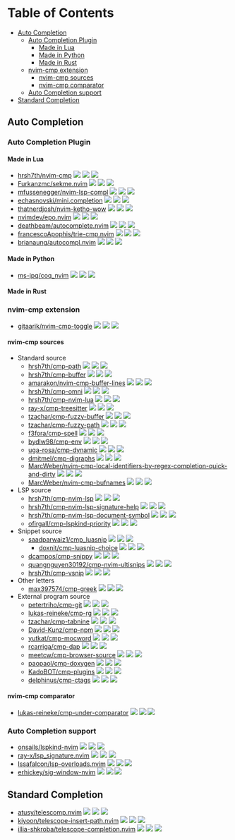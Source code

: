 # Table of Contents

<!-- toc -->

- [Auto Completion](#auto-completion)
  * [Auto Completion Plugin](#auto-completion-plugin)
    + [Made in Lua](#made-in-lua)
    + [Made in Python](#made-in-python)
    + [Made in Rust](#made-in-rust)
  * [nvim-cmp extension](#nvim-cmp-extension)
    + [nvim-cmp sources](#nvim-cmp-sources)
    + [nvim-cmp comparator](#nvim-cmp-comparator)
  * [Auto Completion support](#auto-completion-support)
- [Standard Completion](#standard-completion)

<!-- tocstop -->

## Auto Completion

### Auto Completion Plugin

#### Made in Lua

- [hrsh7th/nvim-cmp](https://github.com/hrsh7th/nvim-cmp) ![](https://img.shields.io/github/stars/hrsh7th/nvim-cmp) ![](https://img.shields.io/github/last-commit/hrsh7th/nvim-cmp) ![](https://img.shields.io/github/commit-activity/y/hrsh7th/nvim-cmp)
- [Furkanzmc/sekme.nvim](https://github.com/Furkanzmc/sekme.nvim) ![](https://img.shields.io/github/stars/Furkanzmc/sekme.nvim) ![](https://img.shields.io/github/last-commit/Furkanzmc/sekme.nvim) ![](https://img.shields.io/github/commit-activity/y/Furkanzmc/sekme.nvim)
- [mfussenegger/nvim-lsp-compl](https://github.com/mfussenegger/nvim-lsp-compl) ![](https://img.shields.io/github/stars/mfussenegger/nvim-lsp-compl) ![](https://img.shields.io/github/last-commit/mfussenegger/nvim-lsp-compl) ![](https://img.shields.io/github/commit-activity/y/mfussenegger/nvim-lsp-compl)
- [echasnovski/mini.completion](https://github.com/echasnovski/mini.completion) ![](https://img.shields.io/github/stars/echasnovski/mini.completion) ![](https://img.shields.io/github/last-commit/echasnovski/mini.completion) ![](https://img.shields.io/github/commit-activity/y/echasnovski/mini.completion)
- [thatnerdjosh/nvim-ketho-wow](https://github.com/thatnerdjosh/nvim-ketho-wow) ![](https://img.shields.io/github/stars/thatnerdjosh/nvim-ketho-wow) ![](https://img.shields.io/github/last-commit/thatnerdjosh/nvim-ketho-wow) ![](https://img.shields.io/github/commit-activity/y/thatnerdjosh/nvim-ketho-wow)
- [nvimdev/epo.nvim](https://github.com/nvimdev/epo.nvim) ![](https://img.shields.io/github/stars/nvimdev/epo.nvim) ![](https://img.shields.io/github/last-commit/nvimdev/epo.nvim) ![](https://img.shields.io/github/commit-activity/y/nvimdev/epo.nvim)
- [deathbeam/autocomplete.nvim](https://github.com/deathbeam/autocomplete.nvim) ![](https://img.shields.io/github/stars/deathbeam/autocomplete.nvim) ![](https://img.shields.io/github/last-commit/deathbeam/autocomplete.nvim) ![](https://img.shields.io/github/commit-activity/y/deathbeam/autocomplete.nvim)
- [francescoApophis/trie-cmp.nvim](https://github.com/francescoApophis/trie-cmp.nvim) ![](https://img.shields.io/github/stars/francescoApophis/trie-cmp.nvim) ![](https://img.shields.io/github/last-commit/francescoApophis/trie-cmp.nvim) ![](https://img.shields.io/github/commit-activity/y/francescoApophis/trie-cmp.nvim)
- [brianaung/autocompl.nvim](https://github.com/brianaung/autocompl.nvim) ![](https://img.shields.io/github/stars/brianaung/autocompl.nvim) ![](https://img.shields.io/github/last-commit/brianaung/autocompl.nvim) ![](https://img.shields.io/github/commit-activity/y/brianaung/autocompl.nvim)

#### Made in Python

- [ms-jpq/coq_nvim](https://github.com/ms-jpq/coq_nvim) ![](https://img.shields.io/github/stars/ms-jpq/coq_nvim) ![](https://img.shields.io/github/last-commit/ms-jpq/coq_nvim) ![](https://img.shields.io/github/commit-activity/y/ms-jpq/coq_nvim)

#### Made in Rust

### nvim-cmp extension

- [gitaarik/nvim-cmp-toggle](https://github.com/gitaarik/nvim-cmp-toggle) ![](https://img.shields.io/github/stars/gitaarik/nvim-cmp-toggle) ![](https://img.shields.io/github/last-commit/gitaarik/nvim-cmp-toggle) ![](https://img.shields.io/github/commit-activity/y/gitaarik/nvim-cmp-toggle)

#### nvim-cmp sources

- Standard source
  - [hrsh7th/cmp-path](https://github.com/hrsh7th/cmp-path) ![](https://img.shields.io/github/stars/hrsh7th/cmp-path) ![](https://img.shields.io/github/last-commit/hrsh7th/cmp-path) ![](https://img.shields.io/github/commit-activity/y/hrsh7th/cmp-path)
  - [hrsh7th/cmp-buffer](https://github.com/hrsh7th/cmp-buffer) ![](https://img.shields.io/github/stars/hrsh7th/cmp-buffer) ![](https://img.shields.io/github/last-commit/hrsh7th/cmp-buffer) ![](https://img.shields.io/github/commit-activity/y/hrsh7th/cmp-buffer)
  - [amarakon/nvim-cmp-buffer-lines](https://github.com/amarakon/nvim-cmp-buffer-lines) ![](https://img.shields.io/github/stars/amarakon/nvim-cmp-buffer-lines) ![](https://img.shields.io/github/last-commit/amarakon/nvim-cmp-buffer-lines) ![](https://img.shields.io/github/commit-activity/y/amarakon/nvim-cmp-buffer-lines)
  - [hrsh7th/cmp-omni](https://github.com/hrsh7th/cmp-omni) ![](https://img.shields.io/github/stars/hrsh7th/cmp-omni) ![](https://img.shields.io/github/last-commit/hrsh7th/cmp-omni) ![](https://img.shields.io/github/commit-activity/y/hrsh7th/cmp-omni)
  - [hrsh7th/cmp-nvim-lua](https://github.com/hrsh7th/cmp-nvim-lua) ![](https://img.shields.io/github/stars/hrsh7th/cmp-nvim-lua) ![](https://img.shields.io/github/last-commit/hrsh7th/cmp-nvim-lua) ![](https://img.shields.io/github/commit-activity/y/hrsh7th/cmp-nvim-lua)
  - [ray-x/cmp-treesitter](https://github.com/ray-x/cmp-treesitter) ![](https://img.shields.io/github/stars/ray-x/cmp-treesitter) ![](https://img.shields.io/github/last-commit/ray-x/cmp-treesitter) ![](https://img.shields.io/github/commit-activity/y/ray-x/cmp-treesitter)
  - [tzachar/cmp-fuzzy-buffer](https://github.com/tzachar/cmp-fuzzy-buffer) ![](https://img.shields.io/github/stars/tzachar/cmp-fuzzy-buffer) ![](https://img.shields.io/github/last-commit/tzachar/cmp-fuzzy-buffer) ![](https://img.shields.io/github/commit-activity/y/tzachar/cmp-fuzzy-buffer)
  - [tzachar/cmp-fuzzy-path](https://github.com/tzachar/cmp-fuzzy-path) ![](https://img.shields.io/github/stars/tzachar/cmp-fuzzy-path) ![](https://img.shields.io/github/last-commit/tzachar/cmp-fuzzy-path) ![](https://img.shields.io/github/commit-activity/y/tzachar/cmp-fuzzy-path)
  - [f3fora/cmp-spell](https://github.com/f3fora/cmp-spell) ![](https://img.shields.io/github/stars/f3fora/cmp-spell) ![](https://img.shields.io/github/last-commit/f3fora/cmp-spell) ![](https://img.shields.io/github/commit-activity/y/f3fora/cmp-spell)
  - [bydlw98/cmp-env](https://github.com/bydlw98/cmp-env) ![](https://img.shields.io/github/stars/bydlw98/cmp-env) ![](https://img.shields.io/github/last-commit/bydlw98/cmp-env) ![](https://img.shields.io/github/commit-activity/y/bydlw98/cmp-env)
  - [uga-rosa/cmp-dynamic](https://github.com/uga-rosa/cmp-dynamic) ![](https://img.shields.io/github/stars/uga-rosa/cmp-dynamic) ![](https://img.shields.io/github/last-commit/uga-rosa/cmp-dynamic) ![](https://img.shields.io/github/commit-activity/y/uga-rosa/cmp-dynamic)
  - [dmitmel/cmp-digraphs](https://github.com/dmitmel/cmp-digraphs) ![](https://img.shields.io/github/stars/dmitmel/cmp-digraphs) ![](https://img.shields.io/github/last-commit/dmitmel/cmp-digraphs) ![](https://img.shields.io/github/commit-activity/y/dmitmel/cmp-digraphs)
  - [MarcWeber/nvim-cmp-local-identifiers-by-regex-completion-quick-and-dirty](https://github.com/MarcWeber/nvim-cmp-local-identifiers-by-regex-completion-quick-and-dirty) ![](https://img.shields.io/github/stars/MarcWeber/nvim-cmp-local-identifiers-by-regex-completion-quick-and-dirty) ![](https://img.shields.io/github/last-commit/MarcWeber/nvim-cmp-local-identifiers-by-regex-completion-quick-and-dirty) ![](https://img.shields.io/github/commit-activity/y/MarcWeber/nvim-cmp-local-identifiers-by-regex-completion-quick-and-dirty)
  - [MarcWeber/nvim-cmp-bufnames](https://github.com/MarcWeber/nvim-cmp-bufnames) ![](https://img.shields.io/github/stars/MarcWeber/nvim-cmp-bufnames) ![](https://img.shields.io/github/last-commit/MarcWeber/nvim-cmp-bufnames) ![](https://img.shields.io/github/commit-activity/y/MarcWeber/nvim-cmp-bufnames)
- LSP source
  - [hrsh7th/cmp-nvim-lsp](https://github.com/hrsh7th/cmp-nvim-lsp) ![](https://img.shields.io/github/stars/hrsh7th/cmp-nvim-lsp) ![](https://img.shields.io/github/last-commit/hrsh7th/cmp-nvim-lsp) ![](https://img.shields.io/github/commit-activity/y/hrsh7th/cmp-nvim-lsp)
  - [hrsh7th/cmp-nvim-lsp-signature-help](https://github.com/hrsh7th/cmp-nvim-lsp-signature-help) ![](https://img.shields.io/github/stars/hrsh7th/cmp-nvim-lsp-signature-help) ![](https://img.shields.io/github/last-commit/hrsh7th/cmp-nvim-lsp-signature-help) ![](https://img.shields.io/github/commit-activity/y/hrsh7th/cmp-nvim-lsp-signature-help)
  - [hrsh7th/cmp-nvim-lsp-document-symbol](https://github.com/hrsh7th/cmp-nvim-lsp-document-symbol) ![](https://img.shields.io/github/stars/hrsh7th/cmp-nvim-lsp-document-symbol) ![](https://img.shields.io/github/last-commit/hrsh7th/cmp-nvim-lsp-document-symbol) ![](https://img.shields.io/github/commit-activity/y/hrsh7th/cmp-nvim-lsp-document-symbol)
  - [ofirgall/cmp-lspkind-priority](https://github.com/ofirgall/cmp-lspkind-priority) ![](https://img.shields.io/github/stars/ofirgall/cmp-lspkind-priority) ![](https://img.shields.io/github/last-commit/ofirgall/cmp-lspkind-priority) ![](https://img.shields.io/github/commit-activity/y/ofirgall/cmp-lspkind-priority)
- Snippet source
  - [saadparwaiz1/cmp_luasnip](https://github.com/saadparwaiz1/cmp_luasnip) ![](https://img.shields.io/github/stars/saadparwaiz1/cmp_luasnip) ![](https://img.shields.io/github/last-commit/saadparwaiz1/cmp_luasnip) ![](https://img.shields.io/github/commit-activity/y/saadparwaiz1/cmp_luasnip)
    - [doxnit/cmp-luasnip-choice](https://github.com/doxnit/cmp-luasnip-choice) ![](https://img.shields.io/github/stars/doxnit/cmp-luasnip-choice) ![](https://img.shields.io/github/last-commit/doxnit/cmp-luasnip-choice) ![](https://img.shields.io/github/commit-activity/y/doxnit/cmp-luasnip-choice)
  - [dcampos/cmp-snippy](https://github.com/dcampos/cmp-snippy) ![](https://img.shields.io/github/stars/dcampos/cmp-snippy) ![](https://img.shields.io/github/last-commit/dcampos/cmp-snippy) ![](https://img.shields.io/github/commit-activity/y/dcampos/cmp-snippy)
  - [quangnguyen30192/cmp-nvim-ultisnips](https://github.com/quangnguyen30192/cmp-nvim-ultisnips) ![](https://img.shields.io/github/stars/quangnguyen30192/cmp-nvim-ultisnips) ![](https://img.shields.io/github/last-commit/quangnguyen30192/cmp-nvim-ultisnips) ![](https://img.shields.io/github/commit-activity/y/quangnguyen30192/cmp-nvim-ultisnips)
  - [hrsh7th/cmp-vsnip](https://github.com/hrsh7th/cmp-vsnip) ![](https://img.shields.io/github/stars/hrsh7th/cmp-vsnip) ![](https://img.shields.io/github/last-commit/hrsh7th/cmp-vsnip) ![](https://img.shields.io/github/commit-activity/y/hrsh7th/cmp-vsnip)
- Other letters
  - [max397574/cmp-greek](https://github.com/max397574/cmp-greek) ![](https://img.shields.io/github/stars/max397574/cmp-greek) ![](https://img.shields.io/github/last-commit/max397574/cmp-greek) ![](https://img.shields.io/github/commit-activity/y/max397574/cmp-greek)
- External program source
  - [petertriho/cmp-git](https://github.com/petertriho/cmp-git) ![](https://img.shields.io/github/stars/petertriho/cmp-git) ![](https://img.shields.io/github/last-commit/petertriho/cmp-git) ![](https://img.shields.io/github/commit-activity/y/petertriho/cmp-git)
  - [lukas-reineke/cmp-rg](https://github.com/lukas-reineke/cmp-rg) ![](https://img.shields.io/github/stars/lukas-reineke/cmp-rg) ![](https://img.shields.io/github/last-commit/lukas-reineke/cmp-rg) ![](https://img.shields.io/github/commit-activity/y/lukas-reineke/cmp-rg)
  - [tzachar/cmp-tabnine](https://github.com/tzachar/cmp-tabnine) ![](https://img.shields.io/github/stars/tzachar/cmp-tabnine) ![](https://img.shields.io/github/last-commit/tzachar/cmp-tabnine) ![](https://img.shields.io/github/commit-activity/y/tzachar/cmp-tabnine)
  - [David-Kunz/cmp-npm](https://github.com/David-Kunz/cmp-npm) ![](https://img.shields.io/github/stars/David-Kunz/cmp-npm) ![](https://img.shields.io/github/last-commit/David-Kunz/cmp-npm) ![](https://img.shields.io/github/commit-activity/y/David-Kunz/cmp-npm)
  - [yutkat/cmp-mocword](https://github.com/yutkat/cmp-mocword) ![](https://img.shields.io/github/stars/yutkat/cmp-mocword) ![](https://img.shields.io/github/last-commit/yutkat/cmp-mocword) ![](https://img.shields.io/github/commit-activity/y/yutkat/cmp-mocword)
  - [rcarriga/cmp-dap](https://github.com/rcarriga/cmp-dap) ![](https://img.shields.io/github/stars/rcarriga/cmp-dap) ![](https://img.shields.io/github/last-commit/rcarriga/cmp-dap) ![](https://img.shields.io/github/commit-activity/y/rcarriga/cmp-dap)
  - [meetcw/cmp-browser-source](https://github.com/meetcw/cmp-browser-source) ![](https://img.shields.io/github/stars/meetcw/cmp-browser-source) ![](https://img.shields.io/github/last-commit/meetcw/cmp-browser-source) ![](https://img.shields.io/github/commit-activity/y/meetcw/cmp-browser-source)
  - [paopaol/cmp-doxygen](https://github.com/paopaol/cmp-doxygen) ![](https://img.shields.io/github/stars/paopaol/cmp-doxygen) ![](https://img.shields.io/github/last-commit/paopaol/cmp-doxygen) ![](https://img.shields.io/github/commit-activity/y/paopaol/cmp-doxygen)
  - [KadoBOT/cmp-plugins](https://github.com/KadoBOT/cmp-plugins) ![](https://img.shields.io/github/stars/KadoBOT/cmp-plugins) ![](https://img.shields.io/github/last-commit/KadoBOT/cmp-plugins) ![](https://img.shields.io/github/commit-activity/y/KadoBOT/cmp-plugins)
  - [delphinus/cmp-ctags](https://github.com/delphinus/cmp-ctags) ![](https://img.shields.io/github/stars/delphinus/cmp-ctags) ![](https://img.shields.io/github/last-commit/delphinus/cmp-ctags) ![](https://img.shields.io/github/commit-activity/y/delphinus/cmp-ctags)

#### nvim-cmp comparator

- [lukas-reineke/cmp-under-comparator](https://github.com/lukas-reineke/cmp-under-comparator) ![](https://img.shields.io/github/stars/lukas-reineke/cmp-under-comparator) ![](https://img.shields.io/github/last-commit/lukas-reineke/cmp-under-comparator) ![](https://img.shields.io/github/commit-activity/y/lukas-reineke/cmp-under-comparator)

### Auto Completion support

- [onsails/lspkind-nvim](https://github.com/onsails/lspkind-nvim) ![](https://img.shields.io/github/stars/onsails/lspkind-nvim) ![](https://img.shields.io/github/last-commit/onsails/lspkind-nvim) ![](https://img.shields.io/github/commit-activity/y/onsails/lspkind-nvim)
- [ray-x/lsp_signature.nvim](https://github.com/ray-x/lsp_signature.nvim) ![](https://img.shields.io/github/stars/ray-x/lsp_signature.nvim) ![](https://img.shields.io/github/last-commit/ray-x/lsp_signature.nvim) ![](https://img.shields.io/github/commit-activity/y/ray-x/lsp_signature.nvim)
- [Issafalcon/lsp-overloads.nvim](https://github.com/Issafalcon/lsp-overloads.nvim) ![](https://img.shields.io/github/stars/Issafalcon/lsp-overloads.nvim) ![](https://img.shields.io/github/last-commit/Issafalcon/lsp-overloads.nvim) ![](https://img.shields.io/github/commit-activity/y/Issafalcon/lsp-overloads.nvim)
- [erhickey/sig-window-nvim](https://github.com/erhickey/sig-window-nvim) ![](https://img.shields.io/github/stars/erhickey/sig-window-nvim) ![](https://img.shields.io/github/last-commit/erhickey/sig-window-nvim) ![](https://img.shields.io/github/commit-activity/y/erhickey/sig-window-nvim)

## Standard Completion

- [atusy/telescomp.nvim](https://github.com/atusy/telescomp.nvim) ![](https://img.shields.io/github/stars/atusy/telescomp.nvim) ![](https://img.shields.io/github/last-commit/atusy/telescomp.nvim) ![](https://img.shields.io/github/commit-activity/y/atusy/telescomp.nvim)
- [kiyoon/telescope-insert-path.nvim](https://github.com/kiyoon/telescope-insert-path.nvim) ![](https://img.shields.io/github/stars/kiyoon/telescope-insert-path.nvim) ![](https://img.shields.io/github/last-commit/kiyoon/telescope-insert-path.nvim) ![](https://img.shields.io/github/commit-activity/y/kiyoon/telescope-insert-path.nvim)
- [illia-shkroba/telescope-completion.nvim](https://github.com/illia-shkroba/telescope-completion.nvim) ![](https://img.shields.io/github/stars/illia-shkroba/telescope-completion.nvim) ![](https://img.shields.io/github/last-commit/illia-shkroba/telescope-completion.nvim) ![](https://img.shields.io/github/commit-activity/y/illia-shkroba/telescope-completion.nvim)
